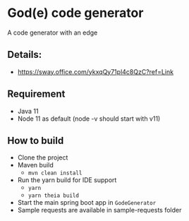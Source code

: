 # God(e) code generator
A code generator with an edge

## Details: 
- https://sway.office.com/ykxqQy71pl4c8QzC?ref=Link

## Requirement
- Java 11
- Node 11 as default (node -v should start with v11)

## How to build

- Clone the project
- Maven build
    - `mvn clean install`
- Run the yarn build for IDE support
    - `yarn`
    - `yarn theia build`
- Start the main spring boot app in `GodeGenerator` 
- Sample requests are available in sample-requests folder
